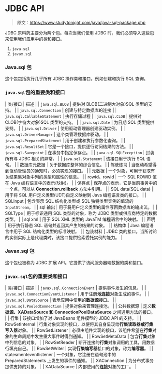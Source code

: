 # JDBC API

> 原文：<https://www.studytonight.com/java/java-sql-package.php>

JDBC 原料药主要分为两个包。每次当我们使用 JDBC 时，我们必须导入这些包来使用我们应用中的类和接口。

1.  `java.sql`
2.  `javax.sql`

### Java.sql 包

这个包包括执行几乎所有 JDBC 操作类和接口，例如创建和执行 SQL 查询。

### `java.sql`包的重要类和接口

| 类/接口 | 描述 |
| `java.sql.BLOB` | 提供对 BLOB(二进制大对象)SQL 类型的支持。 |
| `java.sql.Connection` | 创建与特定数据库的连接 |
| `java.sql.CallableStatement` | 执行存储过程 |
| `java.sql.CLOB` | 提供对 CLOB(字符大对象)SQL 类型的支持。 |
| `java.sql.Date` | 为日期 SQL 类型提供支持。 |
| `java.sql.Driver` | 使用驱动管理器创建驱动实例。 |
| `java.sql.DriverManager` | 这个类管理数据库驱动。 |
| `java.sql.PreparedStatement` | 用于创建和执行参数化查询。 |
| `java.sql.ResultSet` | 它是一个接口，提供逐行访问结果的方法。 |
| `java.sql.Savepoint` | 在事务中指定保存点。 |
| `java.sql.SQLException` | 封装所有与 JDBC 相关的异常。 |
| `java.sql.Statement` | 该接口用于执行 SQL 语句。 |
| 数据库元数据 | 关于数据库整体的综合信息。 |
| 驾驶练习 | 当驱动希望得到驱动管理员的通知时，必须实现的接口。 |
| 元数据 | 一个对象，可用于获取有关结果集对象中列的类型和属性的信息。 |
| rowid。rowid | 一个 SQL ROWID 值在 Java 编程语言中的表示(映射)。 |
| 保存点 | 保存点的表示，它是当前事务中的一个点，可以从 **Connection.rollback** 方法中引用。 |
| SQL data(SQL data) | 用于将 SQL 用户定义类型(UDT)自定义映射到 Java 编程语言类的接口。 |
| SQLInput | 包含表示 SQL 结构化类型或 SQL 独特类型实例的值流的`InputStream`。 |
| sql 输出 | 用于将用户定义类型的属性写回数据库的输出流。 |
| SQLType | 用于标识通用 SQL 类型的对象，称为 JDBC 类型或供应商特定的数据类型。 |
| sql xml | 用于 SQL XML 类型的 JavaTM 编程语言中的映射。 |
| 声明 | 用于执行静态 SQL 语句并返回其产生的结果的对象。 |
| 结构体 | Java 编程语言中用于 SQL 结构化类型的标准映射。 |
| 包装材料 | JDBC 类的接口，当所讨论的实例实际上是代理类时，该接口提供检索委托实例的能力。 |

### Javax.sql 包

这个包也被称为 JDBC 扩展 API。它提供了访问服务器端数据的类和接口。

### `javax.sql`包的重要类和接口

| 类/接口 | 描述 |
| `javax.sql.ConnectionEvent` | 提供事件发生的信息。 |
| `javax.sql.ConnectionEventListener` | 用于注册**池连接**对象生成的事件。 |
| `javax.sql.DataSource` | 表示应用中使用的**数据源**接口。 |
| `javax.sql.PooledConnection` | 提供对象来管理连接池。 |
| 公共数据源 | 定义**数据源、XADataSource 和 ConnectionPoolDataSource** 之间通用方法的接口。 |
| 行集 | 该接口增加了对 JavaBeans 组件模型的 JDBC API 的支持。 |
| RowSetInternal | 行集对象实现的接口，以便将其自身呈现给**行集读取器或行集写入器**对象。 |
| RowSetListener | 必须由组件实现的接口，该组件希望在**行集**对象的生命周期中发生重大事件时得到通知。 |
| RowSetMetaData | 包含**行集**对象中列信息的对象。 |
| RowSetReader | 断开连接的**行集**对象调用的工具，用数据行填充自己。 |
| RowSetWriter | 实现**行集编写器**接口的对象，称为**编写器**。 |
| statesmenteventlistener | 一个对象，它注册在语句池中的 PreparedStatements 上发生的事件的通知。 |
| XAConnection | 为分布式事务提供支持的对象。 |
| XADataSource | 内部使用的**连接**对象的工厂。 |